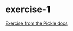 # exercise-1 

[Exercise from the Pickle docs](https://pkl-lang.org/main/current/language-tutorial/01_basic_config.html#exercises)



